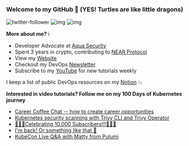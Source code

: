 ### Welcome to my GitHub :turtle: (YES! Turtles are like little dragons)

![twitter-follower](https://img.shields.io/twitter/follow/urlichsanais?style=social) ![img](https://img.shields.io/youtube/channel/subscribers/UCb4mfRT5UWpjoUQRcIE2qOQ?label=YouTube%20Subscribers&style=social) ![img](https://img.shields.io/youtube/channel/views/UCb4mfRT5UWpjoUQRcIE2qOQ?label=Total%20views%20on%20my%20YouTube%20Channel&style=social) 

**More about me?** :information_source:
* Developer Advocate at [Aqua Security](https://github.com/aquasecurity)
* Spent 3 years in crypto, contributing to [NEAR Protocol](https://github.com/near)
* View my [Website](https://anaisurl.com/)
* Checkout my DevOps [Newsletter](https://anaisurl.com/tag/devops)
* Subscribe to my [YouTube](https://www.youtube.com/c/AnaisUrlichs) for new tutorials weekly

I keep a list of public DevOps resources on my [Notion](https://devops.anaisurl.com/) :boom:

**Interested in video tutorials? Follow me on my 100 Days of Kubernetes journey**
<!-- YOUTUBE-LIST:START -->
- [Career Coffee Chat -- how to create career opportunities](https://www.youtube.com/watch?v=HmsDk8EhO7g)
- [Kubernetes security scanning with Trivy CLI and Trivy Operator](https://www.youtube.com/watch?v=bgYrhQ6rTXA)
- [🎉🎉🎉Celebrating 10.000 Subscribers!!!🎉🎉🎉](https://www.youtube.com/watch?v=JpNnXHnvwzA)
- [I&#39;m back! Or something like that 🎉](https://www.youtube.com/watch?v=NytqrEprbTo)
- [KubeCon Live Q&amp;A with Matty from Pulumi](https://www.youtube.com/watch?v=fZGNdpVICQU)
<!-- YOUTUBE-LIST:END -->
